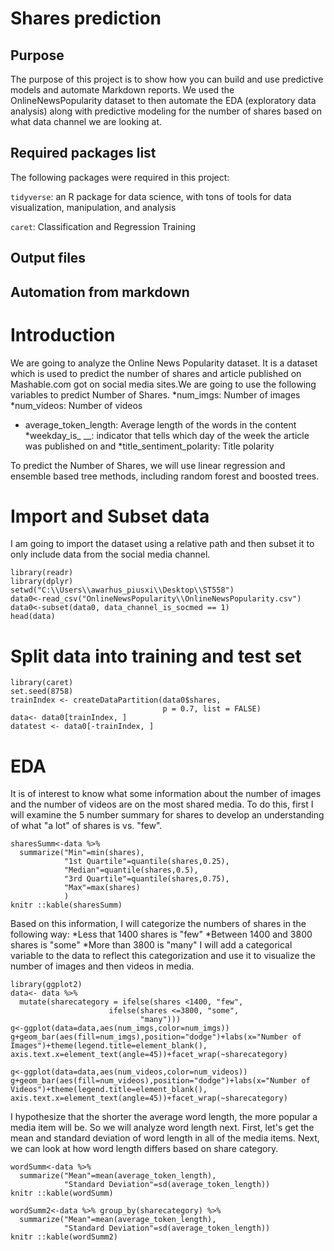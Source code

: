 # Shares prediction

## Purpose
The purpose of this project is to show how you can build and use predictive models and automate Markdown reports. We used the OnlineNewsPopularity dataset
to then automate the EDA (exploratory data analysis) along with predictive modeling for the number of shares based on what data channel we are looking at.

## Required packages list

The following packages were required in this project:

`tidyverse`: an R package for data science, with tons of tools for data visualization, manipulation, and analysis

`caret`: Classification and Regression Training

## Output files

## Automation from markdown


# Introduction

We are going to analyze the Online News Popularity dataset. It is a dataset which is used to predict the number of shares and article published on Mashable.com got on social media sites.We are going to use the following variables to predict Number of Shares.
*num_imgs: Number of images
*num_videos: Number of videos
* average_token_length: Average length of the words in the content
*weekday_is_ __: indicator that tells which day of the week the article was published on and
*title_sentiment_polarity: Title polarity

To predict the Number of Shares, we will use linear regression and ensemble based tree methods, including random forest and boosted trees.

# Import and Subset data

I am going to import the dataset using a relative path and then subset it to only include data from the social media channel.

```{r}
library(readr)
library(dplyr)
setwd("C:\\Users\\awarhus_piusxi\\Desktop\\ST558")
data0<-read_csv("OnlineNewsPopularity\\OnlineNewsPopularity.csv")
data0<-subset(data0, data_channel_is_socmed == 1)
head(data)
```

# Split data into training and test set

```{r}
library(caret)
set.seed(8758)
trainIndex <- createDataPartition(data0$shares, 
                                  p = 0.7, list = FALSE)
data<- data0[trainIndex, ]
datatest <- data0[-trainIndex, ]
```

# EDA 

It is of interest to know what some information about the number of images and the number of videos are on the most shared media. To do this, first I will examine the 5 number summary for shares to develop an understanding of what "a lot" of shares is vs. "few".
```{r}
sharesSumm<-data %>% 
  summarize("Min"=min(shares),
            "1st Quartile"=quantile(shares,0.25),
            "Median"=quantile(shares,0.5),
            "3rd Quartile"=quantile(shares,0.75),
            "Max"=max(shares)
            )
knitr ::kable(sharesSumm)
```

Based on this information, I will categorize the numbers of shares in the following way:
*Less that 1400 shares is "few"
*Between 1400 and 3800 shares is "some"
*More than 3800 is "many"
I will add a categorical variable to the data to reflect this categorization and use it to visualize the number of images and then videos in media.

```{r}
library(ggplot2)
data<- data %>% 
  mutate(sharecategory = ifelse(shares <1400, "few",
                      ifelse(shares <=3800, "some",
                             "many")))
g<-ggplot(data=data,aes(num_imgs,color=num_imgs))
g+geom_bar(aes(fill=num_imgs),position="dodge")+labs(x="Number of Images")+theme(legend.title=element_blank(), axis.text.x=element_text(angle=45))+facet_wrap(~sharecategory)

g<-ggplot(data=data,aes(num_videos,color=num_videos))
g+geom_bar(aes(fill=num_videos),position="dodge")+labs(x="Number of Videos")+theme(legend.title=element_blank(), axis.text.x=element_text(angle=45))+facet_wrap(~sharecategory)
```

I hypothesize that the shorter the average word length, the more popular a media item will be. So we will analyze word length next. First, let's get the mean and standard deviation of word length in all of the media items. Next, we can look at how word length differs based on share category.

```{r}
wordSumm<-data %>% 
  summarize("Mean"=mean(average_token_length),
            "Standard Deviation"=sd(average_token_length))
knitr ::kable(wordSumm)

wordSumm2<-data %>% group_by(sharecategory) %>%
  summarize("Mean"=mean(average_token_length),
            "Standard Deviation"=sd(average_token_length))
knitr ::kable(wordSumm2)
```

